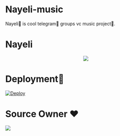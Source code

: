 # Nayeli-music
Nayeli🥀 is cool telegram🍎 groups vc music project🎋.


# Nayeli
<p align="center">
  <img src="https://telegra.ph/file/fd961d7a57de98ea477a8.jpg">
</p>

# Deployment🎋
[![Deploy](https://www.herokucdn.com/deploy/button.svg)](https://heroku.com/deploy?template=https://github.com/doozylab-lk/video-stream)

# Source Owner ♥️ 
<a href="https://t.me/SANTA_R1"><img src="https://img.shields.io/badge/Source%20Owner-red.svg?style=for-the-badge&logo=Telegram"></a> 
